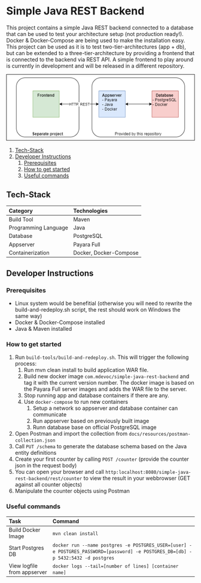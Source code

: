 # Simple Java REST Backend <!-- omit in toc -->

This project contains a simple Java REST backend connected to a database that can be used to test your architecture setup (not production ready!). Docker & Docker-Compose are being used to make the installation easy. This project can be used as it is to test two-tier-architectures (app + db), but can be extended to a three-tier-architecture by providing a frontend that is connected to the backend via REST API. A simple frontend to play around is currently in development and will be released in a different repository.

![Architecture Diagram](./docs/resources/architecture-diagram.png)

1. [Tech-Stack](#tech-stack)
2. [Developer Instructions](#developer-instructions)
   1. [Prerequisites](#prerequisites)
   2. [How to get started](#how-to-get-started)
   3. [Useful commands](#useful-commands)

## Tech-Stack

| Category             | Technologies           |
| :------------------- | :--------------------- |
| Build Tool           | Maven                  |
| Programming Language | Java                   |
| Database             | PostgreSQL             |
| Appserver            | Payara Full            |
| Containerization     | Docker, Docker-Compose |

## Developer Instructions

### Prerequisites
- Linux system would be benefitial (otherwise you will need to rewrite the build-and-redeploy.sh script, the rest should work on Windows the same way)
- Docker & Docker-Compose installed
- Java & Maven installed

### How to get started
1. Run `build-tools/build-and-redeploy.sh`. This will trigger the following process:
   1. Run mvn clean install to build application WAR file.
   2. Build new docker image `com.mdevoc/simple-java-rest-backend` and tag it with the current version number. The docker image is based on the Payara Full server images and adds the WAR file to the server.
   3. Stop running app and database containers if there are any.
   4. Use `docker-compose` to run new containers
      1. Setup a network so appserver and database container can communicate
      2. Run appserver based on previously built image
      3. Runn database base on official PostgreSQL image
2. Open Postman and import the collection from `docs/resources/postman-collection.json`
3. Call `PUT /schema` to generate the database schema based on the Java entity definitions
4. Create your first counter by calling `POST /counter` (provide the counter json in the request body)
5. You can open your browser and call `http:localhost:8080/simple-java-rest-backend/rest/counter` to view the result in your webbrowser (GET against all counter objects)
6. Manipulate the counter objects using Postman

### Useful commands

| Task                        | Command                                                                                                                           |
| :-------------------------- | :-------------------------------------------------------------------------------------------------------------------------------- |
| Build Docker Image          | `mvn clean install`                                                                                                               |
| Start Postgres DB           | `docker run --name postgres -e POSTGRES_USER=[user] -e POSTGRES_PASSWORD=[password] -e POSTGRES_DB=[db] -p 5432:5432 -d postgres` |
| View logfile from appserver | `docker logs --tail=[number of lines] [container name]`                                                                           |
